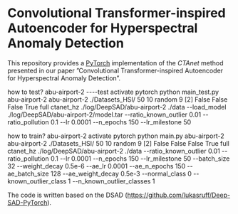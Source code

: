# Convolutional Transformer-inspired Autoencoder for Hyperspectral Anomaly Detection

This repository provides a [PyTorch](https://pytorch.org/) implementation of the *CTAnet* method presented in our paper
 ”Convolutional Transformer-inspired Autoencoder for Hyperspectral Anomaly Detection”.

how to test?
abu-airport-2 ----test
activate pytorch
python main_test.py abu-airport-2 abu-airport-2  ./Datasets_HSI/ 50 10 random 9 [2] False False False True full  ctanet_hz ./log/DeepSAD/abu-airport-2   ./data --load_model  ./log/DeepSAD/abu-airport-2/model.tar --ratio_known_outlier 0.01 --ratio_pollution 0.1 --lr 0.0001 --n_epochs 150 --lr_milestone 50 


how to train?
abu-airport-2
activate pytorch
python main.py abu-airport-2 abu-airport-2 ./Datasets_HSI/ 50 10 random 9 [2] False False False True full ctanet_hz ./log/DeepSAD/abu-airport-2 ./data --ratio_known_outlier 0.01 --ratio_pollution 0.1 --lr 0.0001 --n_epochs 150 --lr_milestone 50 --batch_size 32 --weight_decay 0.5e-6 --ae_lr 0.0001 --ae_n_epochs 150 --ae_batch_size 128 --ae_weight_decay 0.5e-3 --normal_class 0 --known_outlier_class 1 --n_known_outlier_classes 1



The code is written based on the DSAD (https://github.com/lukasruff/Deep-SAD-PyTorch).

